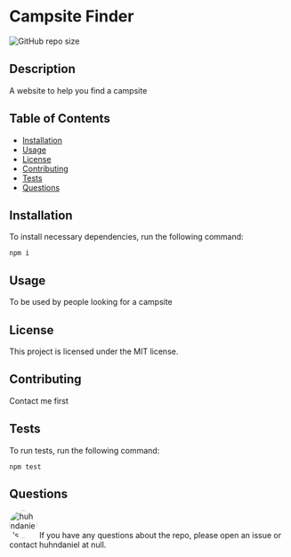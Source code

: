 
# Campsite Finder
![GitHub repo size](https://img.shields.io/github/repo-size/huhndaniel/campsite-finder)
## Description
A website to help you find a campsite
## Table of Contents
- [Installation](#installation)
- [Usage](#usage)
- [License](#license)
- [Contributing](#contributing)
- [Tests](#tests)
- [Questions](#questions)
## Installation
To install necessary dependencies, run the following command:  
```
npm i
```
## Usage
To be used by people looking for a campsite
## License
This project is licensed under the MIT license.
## Contributing
Contact me first
## Tests
To run tests, run the following command:
```
npm test
```
## Questions
<img src="https://avatars1.githubusercontent.com/u/60518682?v=4" alt="huhndaniel's GitHub avatar" width="50px" height="50px" style="border-radius: 50%;">    
    If you have any questions about the repo, please open an issue or contact huhndaniel at null.
